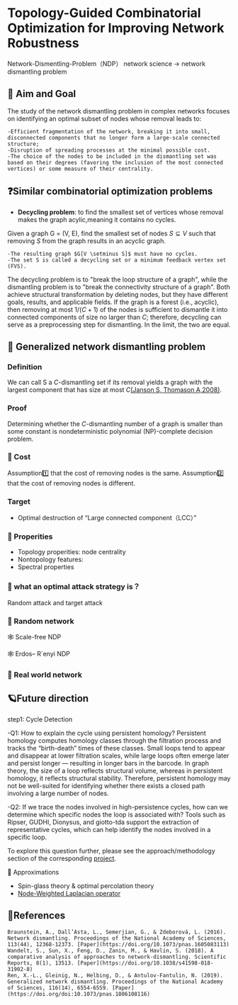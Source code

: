 # Topology-Guided Combinatorial Optimization for Improving Network Robustness
Network-Dismentling-Problem（NDP）
network science -> network dismantling problem

## 🎯 Aim and Goal
The study of the network dismantling problem in complex networks focuses on identifying an optimal subset of nodes whose removal leads to:

	-Efficient fragmentation of the network, breaking it into small, disconnected components that no longer form a large-scale connected structure;
	-Disruption of spreading processes at the minimal possible cost.
	-The choice of the nodes to be included in the dismantling set was based on their degrees (favoring the inclusion of the most connected vertices) or some measure of their centrality.

## ❓Similar combinatorial optimization problems
- **Decycling problem**: to find the smallest set of vertices whose removal makes the graph acylic,meaning it contains no cycles.

Given a graph G = (V, E), find the smallest set of nodes $S \subseteq V$ such that removing $S$ from the graph results in an acyclic graph.

	-The resulting graph $G[V \setminus S]$ must have no cycles.
	-The set S is called a decycling set or a minimum feedback vertex set (FVS).
 
The decycling problem is to "break the loop structure of a graph", while the dismantling problem is to "break the connectivity structure of a graph". Both achieve structural transformation by deleting nodes, but they have different goals, results, and applicable fields. If the graph is a forest (i.e., acyclic), then removing at most $1/(C+1)$ of the nodes is sufficient to dismantle it into connected components of size no larger than $C$; therefore, decycling can serve as a preprocessing step for dismantling. In the limit, the two are equal.

## 🌟 Generalized network dismantling problem
### Definition
We can call S a $C$-dismantling set if its removal yields a graph with the largest component that has size at most $C$[(Janson S, Thomason A,2008)](
https://doi.org/10.48550/arXiv.0709.1787).

### Proof 
Determining whether the $C$-dismantling number of a graph is smaller than some constant is nondeterministic polynomial (NP)-complete decision problem.

### 🌟 Cost

Assumption1️⃣ that the cost of removing nodes is the same.
Assumption2️⃣ that the cost of removing nodes is different.

### Target
- Optimal destruction of “Large connected component（LCC）”

### 🌟 Properities
- Topology properities: node centrality
- Nontopology features:
- Spectral properties

### 🌟 what an optimal attack strategy is？
Random attack and target attack

### 🌟 Random network

🕸️ Scale-free NDP

🕸️ Erdos– R´enyi NDP

### 🌟 Real world network

## 🪐Future direction
step1: Cycle Detection

-Q1: How to explain the cycle using persistent homology?
Persistent homology computes homology classes through the filtration process and tracks the “birth-death” times of these classes. Small loops tend to appear and disappear at lower filtration scales, while large loops often emerge later and persist longer — resulting in longer bars in the barcode. In graph theory, the size of a loop reflects structural volume, whereas in persistent homology, it reflects structural stability. Therefore, persistent homology may not be well-suited for identifying whether there exists a closed path involving a large number of nodes.

-Q2: If we trace the nodes involved in high-persistence cycles, how can we determine which specific nodes the loop is associated with?
Tools such as Ripser, GUDHI, Dionysus, and giotto-tda support the extraction of representative cycles, which can help identify the nodes involved in a specific loop.

To explore this question further, please see the approach/methodology section of the corresponding [project](https://github.com/Janeyaoo/Topological-Methods-in-Diffusion-Models/blob/main/README.md).

🌟 Approximations
- Spin-glass theory & optimal percolation theory
- [Node-Weighted Laplacian operator](https://www.pnas.org/doi/abs/10.1073/pnas.1806108116)  

## 📖References
	Braunstein, A., Dall’Asta, L., Semerjian, G., & Zdeborová, L. (2016). Network dismantling. Proceedings of the National Academy of Sciences, 113(44), 12368-12373. [Paper](https://doi.org/10.1073/pnas.1605083113)
	Wandelt, S., Sun, X., Feng, D., Zanin, M., & Havlin, S. (2018). A comparative analysis of approaches to network-dismantling. Scientific Reports, 8(1), 13513. [Paper](https://doi.org/10.1038/s41598-018-31902-8) 
	Ren, X.-L., Gleinig, N., Helbing, D., & Antulov-Fantulin, N. (2019). Generalized network dismantling. Proceedings of the National Academy of Sciences, 116(14), 6554-6559. [Paper](https://doi.org/doi:10.1073/pnas.1806108116) 
